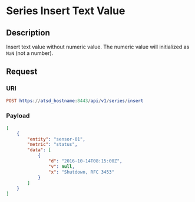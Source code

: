 # Series Insert Text Value

## Description

Insert text value without numeric value. The numeric value will initialized as `NaN` (not a number).

## Request

### URI

```elm
POST https://atsd_hostname:8443/api/v1/series/insert
```

### Payload

```json
[
    {
        "entity": "sensor-01",
        "metric": "status",
        "data": [
            {
                "d": "2016-10-14T08:15:00Z",
                "v": null,
                "x": "Shutdown, RFC 3453"
            }
        ]
    }
]
```
